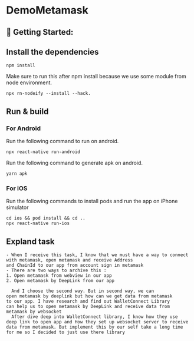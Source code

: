 # DemoMetamask
## 🚀 Getting Started:

## Install the dependencies 
```
npm install 
```
Make sure to run this after npm install because we use some module from node environment.
```
npx rn-nodeify --install --hack.
```
## Run & build
### For Android

Run the following command to run on android.

``` 
npx react-native run-android
```
Run the following command to generate apk on android.
```
yarn apk
```

### For iOS

Run the following commands to install pods and run the app on iPhone simulator

``` 
cd ios && pod install && cd ..
npx react-native run-ios
```
## Expland task
```
- When I receive this task, I know that we must have a way to connect with metamask, open metamask and receive Address 
and ChainId to our app from account sign in metamask
- There are two ways to archive this : 
1. Open metamask from webview in our app
2. Open metamask by DeepLink from our app

  And I choose the second way. But in second way, we can 
open metamask by deeplink but how can we get data from metamask
to our app. I have research and find out WalletConnect Library 
can help us to open metamask by DeepLink and receive data from
metamask by websocket
  After dive deep into WalletConnect library, I know how they use
deep link to open app and How they set up websocket server to receive
data from metamask. But implement this by our self take a long time 
for me so I decided to just use there library

